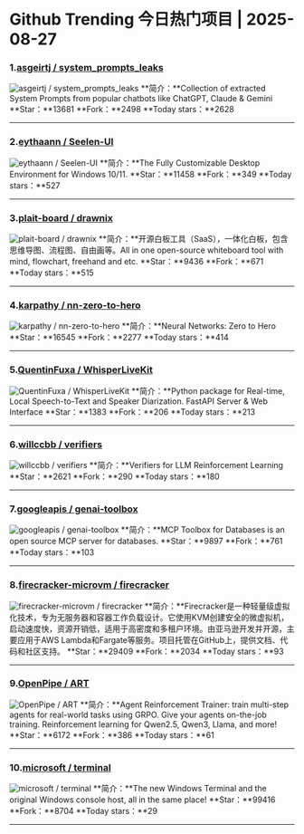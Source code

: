 # Github Trending 今日热门项目 | 2025-08-27
### 1.[asgeirtj / system_prompts_leaks](https://github.com/asgeirtj/system_prompts_leaks)

![asgeirtj / system_prompts_leaks](https://opengraph.githubassets.com/f7f43bae7e5eb1d41bb55831a73d5a47dc766f47318b39f599e288f4cb06109b/asgeirtj/system_prompts_leaks)
**简介：**Collection of extracted System Prompts from popular chatbots like ChatGPT, Claude & Gemini
**Star：**13681
**Fork：**2498
**Today stars：**2628

---

### 2.[eythaann / Seelen-UI](https://github.com/eythaann/Seelen-UI)

![eythaann / Seelen-UI](https://repository-images.githubusercontent.com/758623687/696fe488-9705-4063-8ea5-dce60283af8e)
**简介：**The Fully Customizable Desktop Environment for Windows 10/11.
**Star：**11458
**Fork：**349
**Today stars：**527

---

### 3.[plait-board / drawnix](https://github.com/plait-board/drawnix)

![plait-board / drawnix](https://opengraph.githubassets.com/9cecd6f86bd02db436a4d2ce99ddd9bc273a49b959b108a9201d75ec632b5e1f/plait-board/drawnix)
**简介：**开源白板工具（SaaS），一体化白板，包含思维导图、流程图、自由画等。All in one open-source whiteboard tool with mind, flowchart, freehand and etc.
**Star：**9436
**Fork：**671
**Today stars：**515

---

### 4.[karpathy / nn-zero-to-hero](https://github.com/karpathy/nn-zero-to-hero)

![karpathy / nn-zero-to-hero](https://opengraph.githubassets.com/39e60a48bc92910a567b4756d42203ca581311024b305725b2e934ffbbe34333/karpathy/nn-zero-to-hero)
**简介：**Neural Networks: Zero to Hero
**Star：**16545
**Fork：**2277
**Today stars：**414

---

### 5.[QuentinFuxa / WhisperLiveKit](https://github.com/QuentinFuxa/WhisperLiveKit)

![QuentinFuxa / WhisperLiveKit](https://opengraph.githubassets.com/2c1bf99bed17e88ab447356717ec1608f2fd132310d88f34208c7dcf63d248ef/QuentinFuxa/WhisperLiveKit)
**简介：**Python package for Real-time, Local Speech-to-Text and Speaker Diarization. FastAPI Server & Web Interface
**Star：**1383
**Fork：**206
**Today stars：**213

---

### 6.[willccbb / verifiers](https://github.com/willccbb/verifiers)

![willccbb / verifiers](https://opengraph.githubassets.com/03361fe8d7a435c79dfe5dfa671150da2c0849873f9d644ad3c330386848e7de/willccbb/verifiers)
**简介：**Verifiers for LLM Reinforcement Learning
**Star：**2621
**Fork：**290
**Today stars：**180

---

### 7.[googleapis / genai-toolbox](https://github.com/googleapis/genai-toolbox)

![googleapis / genai-toolbox](https://repository-images.githubusercontent.com/812044182/9691d4ec-d0aa-4903-b9ba-55670028f730)
**简介：**MCP Toolbox for Databases is an open source MCP server for databases.
**Star：**9897
**Fork：**761
**Today stars：**103

---

### 8.[firecracker-microvm / firecracker](https://github.com/firecracker-microvm/firecracker)

![firecracker-microvm / firecracker](https://repository-images.githubusercontent.com/107505869/7965503b-5b48-4878-95ed-24d8f8cafef0)
**简介：**Firecracker是一种轻量级虚拟化技术，专为无服务器和容器工作负载设计。它使用KVM创建安全的微虚拟机，启动速度快，资源开销低，适用于高密度和多租户环境。由亚马逊开发并开源，主要应用于AWS Lambda和Fargate等服务。项目托管在GitHub上，提供文档、代码和社区支持。
**Star：**29409
**Fork：**2034
**Today stars：**93

---

### 9.[OpenPipe / ART](https://github.com/OpenPipe/ART)

![OpenPipe / ART](https://repository-images.githubusercontent.com/946178371/65bbf38b-59ea-4662-832b-2a7aa30ea51c)
**简介：**Agent Reinforcement Trainer: train multi-step agents for real-world tasks using GRPO. Give your agents on-the-job training. Reinforcement learning for Qwen2.5, Qwen3, Llama, and more!
**Star：**6172
**Fork：**386
**Today stars：**61

---

### 10.[microsoft / terminal](https://github.com/microsoft/terminal)

![microsoft / terminal](https://repository-images.githubusercontent.com/100060912/dc77b180-764a-11e9-9e12-aace7d0ecd7d)
**简介：**The new Windows Terminal and the original Windows console host, all in the same place!
**Star：**99416
**Fork：**8704
**Today stars：**29

---


